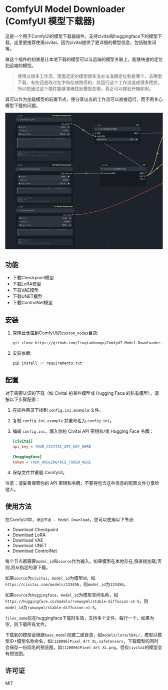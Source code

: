 # ComfyUI Model Downloader (ComfyUI 模型下载器)

这是一个用于ComfyUI的模型下载器插件，支持civitai和huggingface下的模型下载，这里更推荐使用civitai，因为civitai提供了更详细的模型信息，包括触发词等。

做这个插件的初衷是让本地下载的模型可以与远端的模型关联上，能够快速的定位到远端的模型。

> 使用过很多工作流，里面选定的模型很多没办法准确定位到是哪个，去哪里下载，有些还是改过名字和存放路径的，给运行这个工作流造成很多困扰，所以想通过这个插件能够准确找到模型在哪，真正可以做到开箱即用。

其可以作为加载模型的前置节点，使分享出去的工作流可以直接运行，而不用关心模型下载的问题。

![example](example.png)

## 功能

- 下载Checkpoint模型
- 下载LoRA模型
- 下载VAE模型
- 下载UNET模型
- 下载ControlNet模型
## 安装

1. 克隆此仓库到ComfyUI的`custom_nodes`目录:

   ```bash
   git clone https://github.com/liuqianhonga/ComfyUI-Model-Downloader.git
   ```

2. 安装依赖:

   ```bash
   pip install -r requirements.txt
   ```

## 配置

对于需要认证的下载（如 Civitai 的某些模型或 Hugging Face 的私有模型），请按以下步骤配置：

1. 在插件目录下找到 `config.ini.example` 文件。
2. 复制 `config.ini.example` 并重命名为 `config.ini`。
3. 编辑 `config.ini`，填入你的 Civitai API 密钥和/或 Hugging Face 令牌：

   ```ini
   [civitai]
   api_key = YOUR_CIVITAI_API_KEY_HERE

   [huggingface]
   token = YOUR_HUGGINGFACE_TOKEN_HERE
   ```

4. 保存文件并重启 ComfyUI。

注意：请妥善保管你的 API 密钥和令牌，不要将包含这些信息的配置文件分享给他人。

## 使用方法

在ComfyUI中，`添加节点 - Model Download`，您可以使用以下节点:

- Download Checkpoint
- Download LoRA
- Download VAE
- Download UNET
- Download ControlNet

每个节点都需要`model_id`和`source`作为输入。如果模型在本地存在,将直接加载;否则,将从指定的源下载。

如果`source`为`civitai`，`model_id`为模型id，如`https://civitai.com/models/123456`，则`model_id`为`123456`。

如果`source`为`huggingface`，`model_id`为模型空间名称，如`https://huggingface.co/models/runwayml/stable-diffusion-v1-5`，则`model_id`为`runwayml/stable-diffusion-v1-5`。

`files_name`仅在huggingface下载时生效，支持多个文件，每行一个，如果为空，则下载所有文件。

下载到的模型会根据`base_model`创建二级目录，如`models/lora/SDXL/`，模型以模型ID+模型名称命名，如`[120096]Pixel Art XL.safetensors`，下载模型的同时会保存一份同名的预览图，如`[120096]Pixel Art XL.png`，但仅`civitai`的模型会有预览图。


## 许可证

MIT